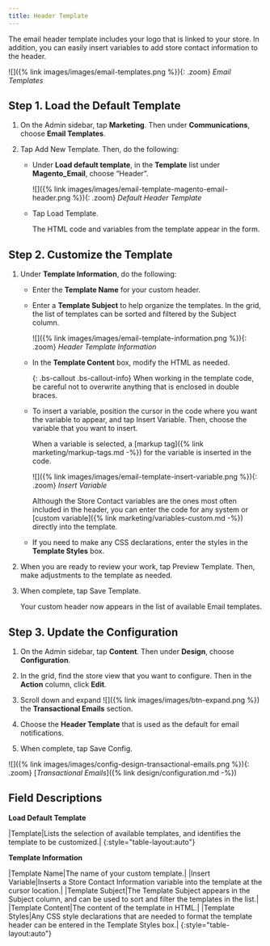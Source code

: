 ```yaml
---
title: Header Template
---
```


The email header template includes your logo that is linked to your store. In addition, you can easily insert variables to add store contact information to the header.

![]({% link images/images/email-templates.png %}){: .zoom}
*Email Templates*

## Step 1. Load the Default Template

1. On the Admin sidebar, tap **Marketing**. Then under **Communications**, choose **Email Templates**.

1. Tap <span class="btn">Add New Template</span>. Then, do the following:

    * Under **Load default template**, in the **Template** list under **Magento_Email**, choose “Header”.

        ![]({% link images/images/email-template-magento-email-header.png %}){: .zoom}
        *Default Header Template*

    * Tap <span class="btn">Load Template</span>.

        The HTML code and variables from the template appear in the form.

## Step 2. Customize the Template

1. Under **Template Information**, do the following:

    * Enter the **Template Name** for your custom header.

    * Enter a **Template Subject** to help organize the templates. In the grid, the list of templates can be sorted and filtered by the Subject column.

        ![]({% link images/images/email-template-information.png %}){: .zoom}
        *Header Template Information*

    * In the **Template Content** box, modify the HTML as needed.

        {: .bs-callout .bs-callout-info}
        When working in the template code, be careful not to overwrite anything that is enclosed in double braces.

    * To insert a variable, position the cursor in the code where you want the variable to appear, and tap <span class="btn">Insert Variable</span>. Then, choose the variable that you want to insert.

        When a variable is selected, a [markup tag]({% link marketing/markup-tags.md -%}) for the variable is inserted in the code.

        ![]({% link images/images/email-template-insert-variable.png %}){: .zoom}
        *Insert Variable*

        Although the Store Contact variables are the ones most often included in the header, you can enter the code for any system or [custom variable]({% link marketing/variables-custom.md -%}) directly into the template.

    * If you need to make any CSS declarations, enter the styles in the **Template Styles** box.

1. When you are ready to review your work, tap <span class="btn">Preview Template</span>. Then, make adjustments to the template as needed.

1. When complete, tap <span class="btn">Save Template</span>.

    Your custom header now appears in the list of available Email templates.

## Step 3. Update the Configuration

1. On the Admin sidebar, tap **Content**. Then under **Design**, choose **Configuration**.

1. In the grid, find the store view that you want to configure. Then in the **Action** column, click **Edit**.

1. Scroll down and expand ![]({% link images/images/btn-expand.png %}) the **Transactional Emails** section.

1. Choose the **Header Template** that is used as the default for email notifications.

1. When complete, tap <span class="btn">Save Config</span>.

![]({% link images/images/config-design-transactional-emails.png %}){: .zoom}
[*Transactional Emails*]({% link design/configuration.md -%})

## Field Descriptions

**Load Default Template**

|Template|Lists the selection of available templates, and identifies the template to be customized.|
{:style="table-layout:auto"}

**Template Information**

|Template Name|The name of your custom template.|
|Insert Variable|Inserts a Store Contact Information variable into the template at the cursor location.|
|Template Subject|The Template Subject appears in the Subject column, and can be used to sort and filter the templates in the list.|
|Template Content|The content of the template in HTML.|
|Template Styles|Any CSS style declarations that are needed to format the template header can be entered in the Template Styles box.|
{:style="table-layout:auto"}
